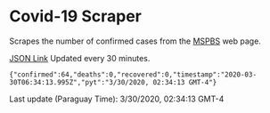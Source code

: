 # Covid-19 Scraper

Scrapes the number of confirmed cases from the [MSPBS](https://www.mspbs.gov.py/covid-19.php) web page.

[JSON Link](https://jmayalag.github.io/covid19-scrape/cases.json)
Updated every 30 minutes.
```
{"confirmed":64,"deaths":0,"recovered":0,"timestamp":"2020-03-30T06:34:13.995Z","pyt":"3/30/2020, 02:34:13 GMT-4"}
```
Last update (Paraguay Time): 3/30/2020, 02:34:13 GMT-4